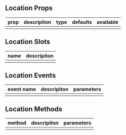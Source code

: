 ## Location Props

| prop         |   descripiton     | type     |  defaults  |   available   |
| ----------- | ------------- | -------- | --------- | ---------------- |
|             |               |           |          |                  |

## Location Slots

|   name  |      descripiton       |
|  ------  |    ---------   |
|          |                |

## Location Events

|   event name   |    descripiton   |  parameters  |
| -------    | --------- |  --------- |
|            |           |            |

## Location Methods

|  method  |   descripiton   |  parameters   |
| ------- | ------  |  ------  |
|         |         |          |
